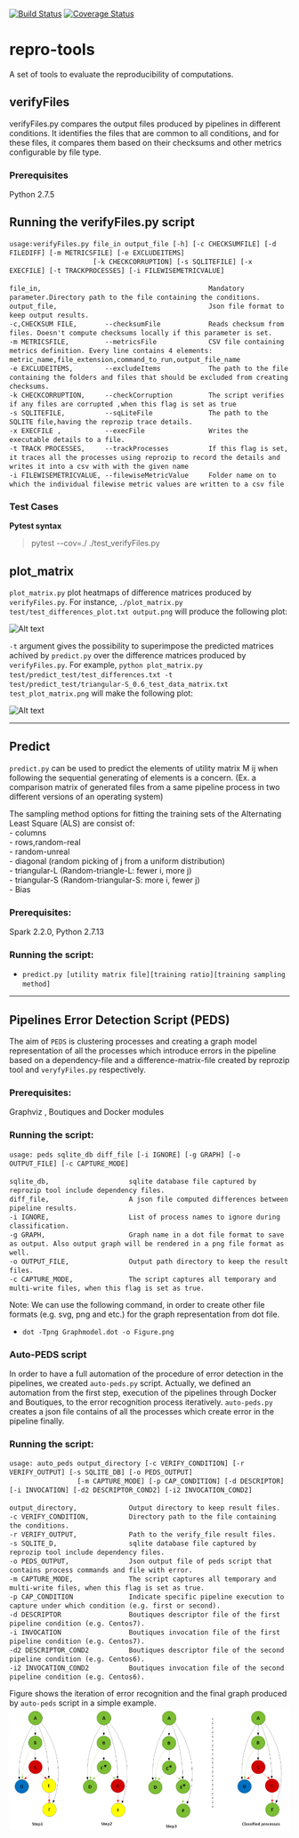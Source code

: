 [![Build Status](https://travis-ci.org/big-data-lab-team/repro-tools.svg?branch=master)](https://travis-ci.org/big-data-lab-team/repro-tools)
[![Coverage Status](https://coveralls.io/repos/github/big-data-lab-team/repro-tools/badge.svg?branch=develop)](https://coveralls.io/github/big-data-lab-team/repro-tools?branch=develop)

# repro-tools
A set of tools to evaluate the reproducibility of computations.

## verifyFiles

verifyFiles.py compares the output files produced by pipelines in different conditions. It identifies the files that are common to all conditions, and for these files, it compares them based on their checksums and other metrics configurable by file type.

### Prerequisites

Python 2.7.5

## Running the verifyFiles.py script

```
usage:verifyFiles.py file_in output_file [-h] [-c CHECKSUMFILE] [-d FILEDIFF] [-m METRICSFILE] [-e EXCLUDEITEMS]
                     [-k CHECKCORRUPTION] [-s SQLITEFILE] [-x EXECFILE] [-t TRACKPROCESSES] [-i FILEWISEMETRICVALUE]

file_in,                                          Mandatory parameter.Directory path to the file containing the conditions.
output_file,                                      Json file format to keep output results.
-c,CHECKSUM FILE,       --checksumFile            Reads checksum from files. Doesn't compute checksums locally if this parameter is set.
-m METRICSFILE,         --metricsFile             CSV file containing metrics definition. Every line contains 4 elements: metric_name,file_extension,command_to_run,output_file_name
-e EXCLUDEITEMS,        --excludeItems            The path to the file containing the folders and files that should be excluded from creating checksums.
-k CHECKCORRUPTION,     --checkCorruption         The script verifies if any files are corrupted ,when this flag is set as true
-s SQLITEFILE,          --sqLiteFile              The path to the SQLITE file,having the reprozip trace details.
-x EXECFILE ,           --execFile                Writes the executable details to a file.
-t TRACK PROCESSES,     --trackProcesses          If this flag is set, it traces all the processes using reprozip to record the details and writes it into a csv with with the given name
-i FILEWISEMETRICVALUE, --filewiseMetricValue     Folder name on to which the individual filewise metric values are written to a csv file
```
### Test Cases
__Pytest syntax__
>pytest --cov=./ ./test_verifyFiles.py
## plot_matrix

`plot_matrix.py` plot heatmaps of difference matrices produced by
`verifyFiles.py`. For instance, `./plot_matrix.py
test/test_differences_plot.txt output.png` will produce the following
plot:

![Alt text](./test/test_differences_plot.png?raw=true "Title")

`-t` argument gives the possibility to superimpose the predicted matrices achived by `predict.py` over the difference matrices produced by `verifyFiles.py`. For example, `python plot_matrix.py test/predict_test/test_differences.txt -t test/predict_test/triangular-S_0.6_test_data_matrix.txt test_plot_matrix.png` will make the following plot:  

![Alt text](./test/test_plot_matrix.png?raw=true "Title")
___
## Predict

`predict.py` can be used to predict the elements of utility matrix M ij when following the sequential generating of elements is a concern.
(Ex. a comparison matrix of generated files from a same pipeline process in two different versions of an operating system) 

The sampling method options for fitting the training sets of the Alternating Least Square (ALS) are consist of:  
	- columns  
	- rows,random-real  
	- random-unreal  
	- diagonal (random picking of j from a uniform distribution)  
	- triangular-L (Random-triangle-L: fewer i, more j)  
	- triangular-S (Random-triangular-S: more i, fewer j)  
	- Bias 

### Prerequisites: 
Spark 2.2.0, Python 2.7.13

### Running the script:
  * `predict.py [utility matrix file][training ratio][training sampling method]`
___

## Pipelines Error Detection Script (PEDS)

The aim of `PEDS` is clustering processes and creating a graph model representation of all the processes which introduce errors in the pipeline
based on a dependency-file and a difference-matrix-file created by reprozip tool and `veryfyFiles.py` respectively.

### Prerequisites:

Graphviz , Boutiques and Docker modules

### Running the script:

```
usage: peds sqlite_db diff_file [-i IGNORE] [-g GRAPH] [-o OUTPUT_FILE] [-c CAPTURE_MODE]

sqlite_db,                    sqlite database file captured by reprozip tool include dependency files.
diff_file,                    A json file computed differences between pipeline results.
-i IGNORE,                    List of process names to ignore during classification.
-g GRAPH,                     Graph name in a dot file format to save as output. Also output graph will be rendered in a png file format as well.
-o OUTPUT_FILE,               Output path directory to keep the result files.
-c CAPTURE_MODE,              The script captures all temporary and multi-write files, when this flag is set as true.
```
  Note: We can use the following command, in order to create other file formats (e.g. svg, png and etc.) for the graph representation from dot file.

  * `dot -Tpng Graphmodel.dot -o Figure.png`

### Auto-PEDS script

In order to have a full automation of the procedure of error detection in the pipelines, we created `auto-peds.py` script.
Actually, we defined an automation from the first step, execution of the pipelines through Docker and Boutiques, to the error recognition process iteratively.
`auto-peds.py` creates a json file contains of all the processes which create error in the pipeline finally.

### Running the script:

```
usage: auto_peds output_directory [-c VERIFY_CONDITION] [-r VERIFY_OUTPUT] [-s SQLITE_DB] [-o PEDS_OUTPUT]
                 [-m CAPTURE_MODE] [-p CAP_CONDITION] [-d DESCRIPTOR] [-i INVOCATION] [-d2 DESCRIPTOR_COND2] [-i2 INVOCATION_COND2]

output_directory,             Output directory to keep result files.
-c VERIFY_CONDITION,          Directory path to the file containing the conditions.
-r VERIFY_OUTPUT,             Path to the verify_file result files.
-s SQLITE_D,                  sqlite database file captured by reprozip tool include dependency files.
-o PEDS_OUTPUT,               Json output file of peds script that contains process commands and file with error.
-m CAPTURE_MODE,              The script captures all temporary and multi-write files, when this flag is set as true.
-p CAP_CONDITION              Indicate specific pipeline execution to capture under which condition (e.g. first or second).
-d DESCRIPTOR                 Boutiques descriptor file of the first pipeline condition (e.g. Centos7).
-i INVOCATION                 Boutiques invocation file of the first pipeline condition (e.g. Centos7).
-d2 DESCRIPTOR_COND2          Boutiques descriptor file of the second pipeline condition (e.g. Centos6).
-i2 INVOCATION_COND2          Boutiques invocation file of the second pipeline condition (e.g. Centos6).
```

Figure shows the iteration of error recognition and the final graph produced by `auto-peds` script in a simple example.
![Alt text](./test/peds_test_data/classification.png?raw=true "Title")
